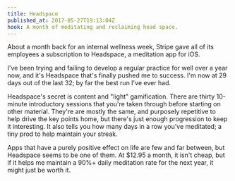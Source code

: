 ```yaml
---
title: Headspace
published_at: 2017-05-27T19:13:04Z
hook: A month of meditating and reclaiming head space.
---
```


About a month back for an internal wellness week, Stripe
gave all of its employees a subscription to Headspace, a
meditation app for iOS.

I've been trying and failing to develop a regular practice
for well over a year now, and it's Headspace that's finally
pushed me to success. I'm now at 29 days out of the last
32; by far the best run I've ever had.

Headspace's secret is content and "light" gamification.
There are thirty 10-minute introductory sessions that
you're taken through before starting on other material.
They're are mostly the same, and purposely repetitive to
help drive the key points home, but there's just enough
progression to keep it interesting. It also tells you how
many days in a row you've meditated; a tiny prod to help
maintain your streak.

Apps that have a purely positive effect on life are few and
far between, but Headspace seems to be one of them. At
$12.95 a month, it isn't cheap, but if it helps me maintain
a 90%+ daily meditation rate for the next year, it might
just be worth it.
